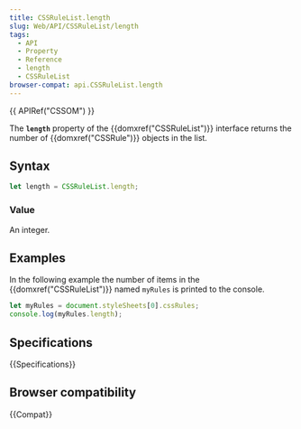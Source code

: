 ```yaml
---
title: CSSRuleList.length
slug: Web/API/CSSRuleList/length
tags:
  - API
  - Property
  - Reference
  - length
  - CSSRuleList
browser-compat: api.CSSRuleList.length
---
```

{{ APIRef("CSSOM") }}

The **`length`** property of the {{domxref("CSSRuleList")}} interface returns the number of {{domxref("CSSRule")}} objects in the list.

## Syntax

```js
let length = CSSRuleList.length;
```

### Value

An integer.

## Examples

In the following example the number of items in the {{domxref("CSSRuleList")}} named `myRules` is printed to the console.

```js
let myRules = document.styleSheets[0].cssRules;
console.log(myRules.length);
```

## Specifications

{{Specifications}}

## Browser compatibility

{{Compat}}
